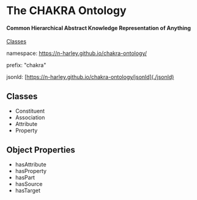 # The CHAKRA Ontology

#### Common Hierarchical Abstract Knowledge Representation of Anything

[Classes](#Classes)

namespace: <https://n-harley.github.io/chakra-ontology/>

prefix: "chakra"

jsonld: [https://n-harley.github.io/chakra-ontology/jsonld](./jsonld)

## Classes

- Constituent
- Association
- Attribute
- Property

## Object Properties

- hasAttribute
- hasProperty
- hasPart
- hasSource
- hasTarget
